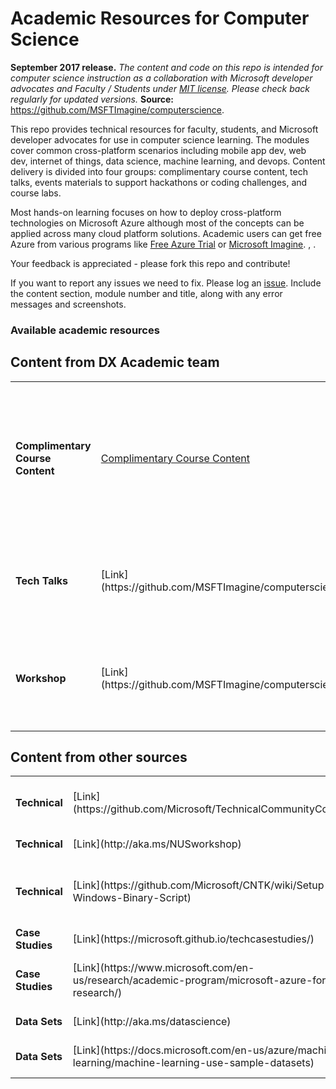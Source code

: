 <html lang="en">
   <head>
      <meta charset="utf-8">
      <meta http-equiv="X-UA-Compatible" content="IE=edge">
      <meta name="viewport" content="width=device-width, initial-scale=1">
      <title>Academic Resources for Computer Science</title>
	  <link rel="stylesheet" href="style.css">
   </head>
   <body id="home">
      <div class="container">
         <div class="jumbotron">
            <h1>Academic Resources for Computer Science</h1>
            <p><b>September 2017 release.</b> <i>The content and code on this repo is intended for computer science instruction as a collaboration with Microsoft developer advocates and Faculty / Students under <a href="https://github.com/MSFTImagine/computerscience/blob/master/LICENSE.md">MIT license</a>. Please check back regularly for updated versions.</i> <b>Source:</b> <a href="https://github.com/MSFTImagine/computerscience">https://github.com/MSFTImagine/computerscience</a>.</p>
            <p>
               This repo provides technical resources for faculty, students, and Microsoft developer advocates for use in computer science learning. The modules cover common cross-platform scenarios including mobile app dev, web dev, internet of things, data science, machine learning, and devops. Content delivery is divided into four groups: complimentary course content, tech talks, events materials to support hackathons or coding challenges, and course labs.</p>
               <p>Most hands-on learning focuses on how to deploy cross-platform technologies on Microsoft Azure although most of the concepts can be applied across many cloud platform solutions. Academic users can get free Azure from various programs like 
            <a href="https://azure.microsoft.com/en-us/free/">Free Azure Trial</a> or 
            <a href="https://www.dreamspark.com/student/default.aspx">Microsoft Imagine</a>. 
            ,
            .
            </p>
               <p>Your feedback is appreciated - please fork this repo and contribute!</p> 
               <p>If you want to report any issues we need to fix. Please log an <a href="https://github.com/MSFTImagine/computerscience/issues">issue</a>. Include 
               the content section, module number and title, along with any error messages and screenshots.</p> 
             </div>  
         </div>
         <div class="panel panel-default">
            <div class="panel-heading">
               <h3 class="panel-title">Available academic resources</h3>
            </div>
            <div class="panel-body">
            <h2>Content from DX Academic team</h2>
          <table class="table table-bordered table-striped table-hover">
					<tr>
					   <td><b>Complimentary Course Content</b></td>
					   <td><a href="https://github.com/MSFTImagine/computerscience/tree/master/Complimentary%20Course%20Content">Complimentary Course Content</a></td>
					   <td>Learning modules to complement existing course instruction. Includes presentations, speaker notes, and hands-on labs.</td>
					</tr>
					<tr>
					   <td><b>Tech Talks</b></td>
					   <td>[Link](https://github.com/MSFTImagine/computerscience/tree/master/Tech%20Talks)</td>
					   <td>Presentations on emerging or innovative tech topics with speakers notes and demos. </td>
					</tr>
					<tr>
					   <td><b>Workshop</b></td>
					   <td>[Link](https://github.com/MSFTImagine/computerscience/tree/master/Workshop)</td>
					   <td>1-day hands-on lab using cross-platform technologies with Microsoft Azure.</td>
					</tr>
				 </table>
         <h2>Content from other sources</h2>
         <table class="table table-bordered table-striped table-hover">
					<tr>
					   <td><b>Technical</b></td>
					   <td>[Link](https://github.com/Microsoft/TechnicalCommunityContent)</td>
					   <td>Hands on content from DX Community team, overlaps with workshop content here, but has some different modules.</td>
					</tr>
          <tr>
					   <td><b>Technical</b></td>
					   <td>[Link](http://aka.ms/NUSworkshop)</td>
					   <td>Bots and LUIS workshop from TE in Singapore.</td>
					</tr>
          <tr>
					   <td><b>Technical</b></td>
					   <td>[Link](https://github.com/Microsoft/CNTK/wiki/Setup-Windows-Binary-Script)</td>
					   <td>Resources to set up Cognitive Toolkit using notebooks from product team. After installing tutorials will be in c:\repos\bindings\python\tutorials.</td>
					</tr>
					<tr>
					   <td><b>Case Studies</b></td>
					   <td>[Link](https://microsoft.github.io/techcasestudies/)</td>
					   <td>Companies using Azure stories collected by the Ascend team.</td>
					</tr>
          <tr>
					   <td><b>Case Studies</b></td>
					   <td>[Link](https://www.microsoft.com/en-us/research/academic-program/microsoft-azure-for-research/)</td>
					   <td>Faculty using Azure for Research stories collected by Microsoft Research. Submit your own Azure research stories here too!</td>
					</tr>
          <tr>
					   <td><b>Data Sets</b></td>
					   <td>[Link](http://aka.ms/datascience)</td>
					   <td>Data sets shared by Microsoft Research for academic use.</td>
					</tr>
          <tr>
					   <td><b>Data Sets</b></td>
					   <td>[Link](https://docs.microsoft.com/en-us/azure/machine-learning/machine-learning-use-sample-datasets)</td>
					   <td>Data sets shared by Azure Machine Learning team to help explore machine learning.</td>
					</tr>
				 </table>
			</div>
      </div>
   </body>
</html>
